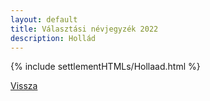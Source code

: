 ```yaml
---
layout: default
title: Választási névjegyzék 2022
description: Hollád
---
```


{% include settlementHTMLs/Hollaad.html %}

[Vissza](./)
